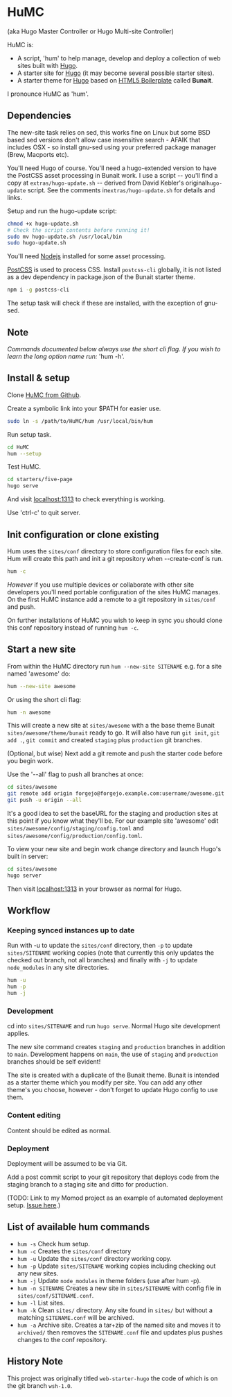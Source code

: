 # HuMC

(aka Hugo Master Controller or Hugo Multi-site Controller)

HuMC is:

- A script, 'hum' to help manage, develop and deploy a collection of web sites built with [Hugo](https://gohugo.io/).
- A starter site for [Hugo](https://gohugo.io/) (it may become several possible starter sites).
- A starter theme for [Hugo](https://gohugo.io/) based on [HTML5 Boilerplate](https://html5boilerplate.com/) called __Bunait__.

I pronounce HuMC as 'hum'.

## Dependencies

The new-site task relies on sed, this works fine on Linux but some BSD based sed versions don't allow case insensitive search - AFAIK that includes OSX - so install gnu-sed using your preferred package manager (Brew, Macports etc).

You'll need Hugo of course. You'll need a hugo-extended version to have the PostCSS asset processing in Bunait work. I use a script -- you'll find a copy at `extras/hugo-update.sh` -- derived from David Kebler's original`hugo-update` script. See the comments in`extras/hugo-update.sh` for details and links.

Setup and run the hugo-update script:

```bash
chmod +x hugo-update.sh
# Check the script contents before running it!
sudo mv hugo-update.sh /usr/local/bin
sudo hugo-update.sh
```

You'll need [Nodejs](https://nodejs.org/) installed for some asset processing.

[PostCSS](https://postcss.org/) is used to process CSS. Install `postcss-cli` globally, it is not listed as a dev dependency in package.json of the Bunait starter theme.

```bash
npm i -g postcss-cli
```

The setup task will check if these are installed, with the exception of gnu-sed.

## Note
 _Commands documented below always use the short cli flag. If you wish to learn the long option name run:_ 'hum -h'.


## Install & setup

Clone [HuMC from Github](https://github.com/adrinux/HuMC).

Create a symbolic link into your $PATH for easier use.

```bash
sudo ln -s /path/to/HuMC/hum /usr/local/bin/hum
```

Run setup task.

```bash
cd HuMC
hum --setup
```

Test HuMC.

```bash
cd starters/five-page
hugo serve
```

And visit [localhost:1313](http://localhost:1313) to check everything is working.

Use 'ctrl-c' to quit server.

## Init configuration or clone existing

Hum uses the `sites/conf` directory to store configuration files for each site. Hum will create this path and init a git repository when --create-conf is run.

```bash
hum -c
```

_However_ if you use multiple devices or collaborate with other site developers you'll need portable configuration of the sites HuMC manages. On the first HuMC instance add a remote to a git repository in `sites/conf` and push.

On further installations of HuMC you wish to keep in sync you should clone this conf repository instead of running `hum -c`.


## Start a new site

From within the HuMC directory run `hum --new-site SITENAME` e.g. for a site named 'awesome' do:

```bash
hum --new-site awesome
```

Or using the short cli flag:

```bash
hum -n awesome
```

This will create a new site at `sites/awesome` with a the base theme Bunait `sites/awesome/theme/bunait` ready to go. It will also have run `git init`, `git add .`, `git commit` and created `staging` plus `production` git branches.

(Optional, but wise) Next add a git remote and push the starter code before you begin work.

Use the '--all' flag to push all branches at once:

```bash
cd sites/awesome
git remote add origin forgejo@forgejo.example.com:username/awesome.git
git push -u origin --all
```

It's a good idea to set the baseURL for the staging and production sites at this point if you know what they'll be. For our example site 'awesome' edit `sites/awesome/config/staging/config.toml` and `sites/awesome/config/production/config.toml`.

To view your new site and begin work change directory and launch Hugo's built in server:

```bash
cd sites/awesome
hugo server
```

Then visit [localhost:1313](http://localhost:1313) in your browser as normal for Hugo.

## Workflow

### Keeping synced instances up to date

Run with -u to update the `sites/conf` directory, then `-p` to update `sites/SITENAME` working copies (note that currently this only updates the checked out branch, not all branches) and finally with `-j` to update `node_modules` in any site directories.

```bash
hum -u
hum -p
hum -j
```

### Development

cd into `sites/SITENAME` and run `hugo serve`. Normal Hugo site development applies.

The new site command creates `staging` and `production` branches in addition to `main`. Development happens on `main`, the use of `staging` and `production` branches should be self evident!

The site is created with a duplicate of the Bunait theme. Bunait is intended as a starter theme which you modify per site. You can add any other theme's you choose, however - don't forget to update Hugo config to use them.

### Content editing

Content should be edited as normal.

### Deployment

Deployment will be assumed to be via Git.

Add a post commit script to your git repository that deploys code from the staging branch to a staging site and ditto for production.

(TODO: Link to my Momod project as an example of automated deployment setup. [Issue here](https://github.com/adrinux/HuMC/issues/72).)

## List of available hum commands

- `hum -s` Check hum setup.
- `hum -c` Creates the `sites/conf` directory
- `hum -u` Update the `sites/conf` directory working copy.
- `hum -p` Update `sites/SITENAME` working copies including checking out any new sites.
- `hum -j` Update `node_modules` in theme folders (use after hum -p).
- `hum -n SITENAME` Creates a new site in `sites/SITENAME` with config file in `sites/conf/SITENAME.conf`.
- `hum -l` List sites.
- `hum -k` Clean `sites/` directory. Any site found in `sites/` but without a matching `SITENAME.conf` will be archived.
- `hum -a` Archive site. Creates a tar+zip of the named site and moves it to `archived/` then removes the `SITENAME.conf` file and updates plus pushes changes to the conf repository.


## History Note

This project was originally titled `web-starter-hugo` the code of which is on the git branch `wsh-1.0`.

